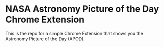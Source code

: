 # NASA Astronomy Picture of the Day Chrome Extension
This is the repo for a simple Chrome Extension that shows you the Astronomy Picture of the Day (APOD).
